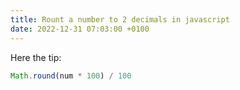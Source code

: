 ```yaml
---
title: Rount a number to 2 decimals in javascript
date: 2022-12-31 07:03:00 +0100
---
```




Here the tip:

```js
Math.round(num * 100) / 100
```

